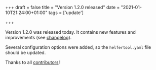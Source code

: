 +++
draft = false
title = "Version 1.2.0 released"
date = "2021-01-10T21:24:00+01:00"
tags = ['update']

+++

Version 1.2.0 was released today.
It contains new features and improvements (see [changelog](https://docs.helfertool.org/releases/changelog.html#changelog-1-2-0)).

Several configuration options were added, so the ``helfertool.yaml`` file should be updated.

Thanks to all [contributors](https://github.com/helfertool/helfertool/blob/master/CONTRIBUTORS)!

<!--more-->
